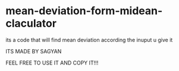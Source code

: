 # mean-deviation-form-midean-claculator
its a code that will find mean deviation according the inuput u give it

ITS MADE BY SAGYAN 

FEEL FREE TO USE IT AND COPY IT!!!
